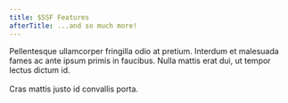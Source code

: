 ```yaml
---
title: $SSF Features
afterTitle: ...and so much more!
---
```


Pellentesque ullamcorper fringilla odio at pretium. Interdum et malesuada fames ac ante ipsum primis in faucibus. Nulla mattis erat dui, ut tempor lectus dictum id.
<br><br>
Cras mattis justo id convallis porta.